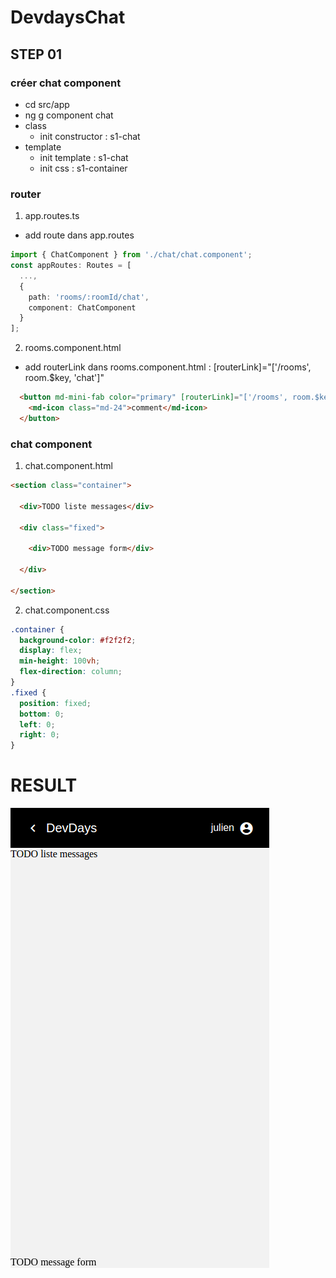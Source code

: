 # DevdaysChat

## STEP 01

### créer chat component
- cd src/app
- ng g component chat
- class
    - init constructor : s1-chat
- template
    - init template : s1-chat
    - init css : s1-container


### router
1. app.routes.ts
- add route dans app.routes

```typescript
import { ChatComponent } from './chat/chat.component';
const appRoutes: Routes = [
  ...,
  {
    path: 'rooms/:roomId/chat',
    component: ChatComponent
  }
];
```

2. rooms.component.html
- add routerLink dans rooms.component.html : [routerLink]="['/rooms', room.$key, 'chat']"

```html
  <button md-mini-fab color="primary" [routerLink]="['/rooms', room.$key, 'chat']" (click)="selectRoom(room)">
    <md-icon class="md-24">comment</md-icon>
  </button>
```


### chat component 

1. chat.component.html

```html
<section class="container">

  <div>TODO liste messages</div>

  <div class="fixed">

    <div>TODO message form</div>

  </div>

</section>
```

2. chat.component.css

```css
.container {
  background-color: #f2f2f2;
  display: flex;
  min-height: 100vh;
  flex-direction: column;
}
.fixed {
  position: fixed;
  bottom: 0;
  left: 0;
  right: 0;
}
```


# RESULT
![GitHub Logo](./step01.png)
